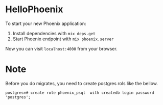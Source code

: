 # HelloPhoenix

To start your new Phoenix application:

1. Install dependencies with `mix deps.get`
2. Start Phoenix endpoint with `mix phoenix.server`

Now you can visit `localhost:4000` from your browser.

# Note

Before you do migrates, you need to create postgres rols like the bellow.

```
postgres=# create role phoenix_psql  with createdb login password 'postgres';
```